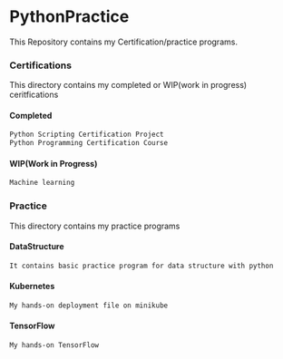 # PythonPractice

This Repository contains my Certification/practice programs.

### Certifications
This directory contains my completed or WIP(work in progress) ceritfications

#### Completed 

```bash
Python Scripting Certification Project
Python Programming Certification Course
```

#### WIP(Work in Progress) 

```bash
Machine learning
```

### Practice
This directory contains my practice programs

#### DataStructure 

```bash
It contains basic practice program for data structure with python 
```

#### Kubernetes

```bash
My hands-on deployment file on minikube
```

#### TensorFlow

```bash
My hands-on TensorFlow
```
